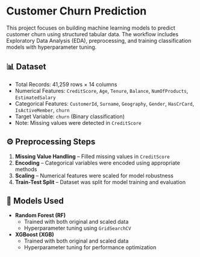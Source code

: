 # Customer Churn Prediction

This project focuses on building machine learning models to predict customer churn using structured tabular data. The workflow includes Exploratory Data Analysis (EDA), preprocessing, and training classification models with hyperparameter tuning.

## 📊 Dataset
- Total Records: 41,259 rows × 14 columns
- Numerical Features: `CreditScore`, `Age`, `Tenure`, `Balance`, `NumOfProducts`, `EstimatedSalary`
- Categorical Features: `CustomerId`, `Surname`, `Geography`, `Gender`, `HasCrCard`, `IsActiveMember`, `churn`
- Target Variable: `churn` (Binary classification)
- Note: Missing values were detected in `CreditScore`

## ⚙️ Preprocessing Steps
1. **Missing Value Handling** – Filled missing values in `CreditScore`
2. **Encoding** – Categorical variables were encoded using appropriate methods
3. **Scaling** – Numerical features were scaled for model robustness
4. **Train-Test Split** – Dataset was split for model training and evaluation

## 🧠 Models Used
- **Random Forest (RF)**
  - Trained with both original and scaled data
  - Hyperparameter tuning using `GridSearchCV`
- **XGBoost (XGB)**
  - Trained with both original and scaled data
  - Hyperparameter tuning for performance optimization
